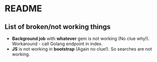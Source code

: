 # README
## List of broken/not working things
  - **Background job** with **whatever** gem is not working (No clue why!).
    Workaround - call Golang endpoint in index.
  - **JS** is not working in **bootstrap** (Again no clue!).
    So searches are not working.
